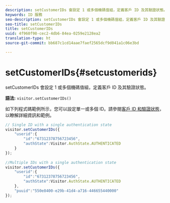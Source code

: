 ```yaml
---
description: setCustomerIDs 會設定 1 或多個機碼值組，定義客戶 ID 及其驗證狀態。
keywords: ID 服務
seo-description: setCustomerIDs 會設定 1 或多個機碼值組，定義客戶 ID 及其驗證狀態。
seo-title: setCustomerIDs
title: setCustomerIDs
uuid: 4f960f98-cec2-4db6-84ea-0259e2128ea2
translation-type: ht
source-git-commit: bb687c1cd14aae7faef2565dcf9d041a1c06e3bd

---
```



# setCustomerIDs{#setcustomerids}

setCustomerIDs 會設定 1 或多個機碼值組，定義客戶 ID 及其驗證狀態。

**語法:** `visitor.setCustomerIDs()`

如下列程式碼範例所示，您可以設定單一或多個 ID。請參閱[客戶 ID 和驗證狀態](../../mcvid-reference/mcvid-authenticated-state.md)，以瞭解詳細資訊和範例。

```js
// Single ID with a single authentication state 
visitor.setCustomerIDs({ 
    "userid":{ 
        "id":"67312378756723456", 
        "authState":Visitor.AuthState.AUTHENTICATED 
    } 
}); 
 
//Multiple IDs with a single authentication state 
visitor.setCustomerIDs({ 
    "userid":{ 
        "id":"67312378756723456", 
        "authState":Visitor.AuthState.AUTHENTICATED 
    }, 
    "puuid":"550e8400-e29b-41d4-a716-446655440000" 
});
```

